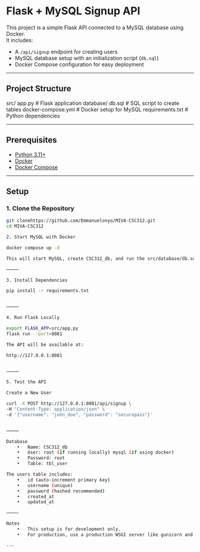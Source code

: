 # Flask + MySQL Signup API

This project is a simple Flask API connected to a MySQL database using Docker.  
It includes:
- A `/api/signup` endpoint for creating users
- MySQL database setup with an initialization script (`db.sql`)
- Docker Compose configuration for easy deployment

---

## **Project Structure**

src/
app.py                # Flask application
database/
db.sql              # SQL script to create tables
docker-compose.yml      # Docker setup for MySQL
requirements.txt        # Python dependencies

---

## **Prerequisites**
- [Python 3.11+](https://www.python.org/downloads/)
- [Docker](https://www.docker.com/)
- [Docker Compose](https://docs.docker.com/compose/)

---

## **Setup**

### 1. Clone the Repository
```bash
git clonehttps://github.com/Emmanuelonyo/MIVA-CSC312.git
cd MIVA-CSC312

2. Start MySQL with Docker

docker compose up -d

This will start MySQL, create CSC312_db, and run the src/database/db.sql script.

⸻

3. Install Dependencies

pip install -r requirements.txt


⸻

4. Run Flask Locally

export FLASK_APP=src/app.py
flask run --port=8081

The API will be available at:

http://127.0.0.1:8081


⸻

5. Test the API

Create a New User

curl -X POST http://127.0.0.1:8081/api/signup \
-H "Content-Type: application/json" \
-d '{"username": "john_doe", "password": "securepass"}'


⸻

Database
	•	Name: CSC312_db
	•	User: root (if running locally) mysql (if using docker)
	•	Password: root
	•	Table: tbl_user

The users table includes:
	•	id (auto-increment primary key)
	•	username (unique)
	•	password (hashed recommended)
	•	created_at
	•	updated_at

⸻

Notes
	•	This setup is for development only.
	•	For production, use a production WSGI server like gunicorn and secure environment variables.

---